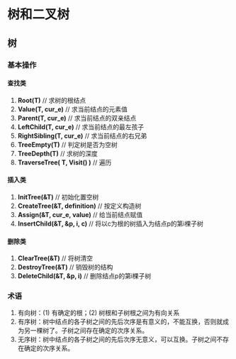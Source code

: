 # 树和二叉树

## 树

### 基本操作

#### 查找类

1. **Root(T)** // 求树的根结点
2. **Value(T, cur_e)** // 求当前结点的元素值
3. **Parent(T, cur_e)** // 求当前结点的双亲结点
4. **LeftChild(T, cur_e)** // 求当前结点的最左孩子
5. **RightSibling(T, cur_e)**  // 求当前结点的右兄弟
6. **TreeEmpty(T)**  // 判定树是否为空树
7. **TreeDepth(T)**  // 求树的深度
8. **TraverseTree( T, Visit() )**  // 遍历

#### 插入类

1. **InitTree(&T)**  // 初始化置空树
2. **CreateTree(&T, definition)**  // 按定义构造树
3. **Assign(&T, cur_e, value)**   // 给当前结点赋值
4. **InsertChild(&T, &p, i, c)**   // 将以c为根的树插入为结点p的第i棵子树

#### 删除类

1. **ClearTree(&T)** // 将树清空
2. **DestroyTree(&T)**  // 销毁树的结构
3. **DeleteChild(&T, &p, i)**  // 删除结点p的第i棵子树

### 术语

1. 有向树：(1) 有确定的根；(2) 树根和子树根之间为有向关系
2. 有序树：树中结点的各子树之间的先后次序是有意义的，不能互换，否则就成为另一棵树了。子树之间存在确定的次序关系。
3. 无序树：树中结点的各子树之间的先后次序无意义，可以互换。子树之间不存在确定的次序关系。
